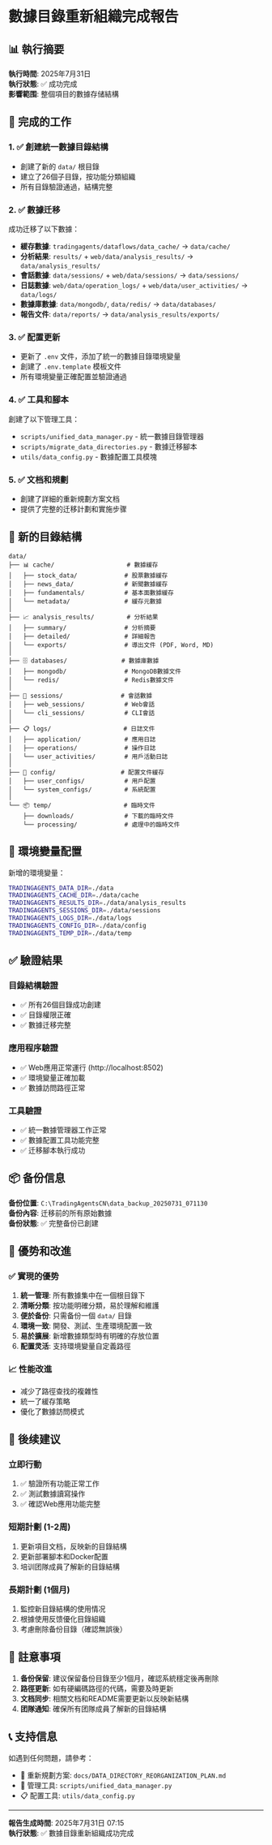 # 數據目錄重新組織完成報告

## 📊 執行摘要

**執行時間**: 2025年7月31日  
**執行狀態**: ✅ 成功完成  
**影響範围**: 整個項目的數據存储結構  

## 🎯 完成的工作

### 1. ✅ 創建統一數據目錄結構
- 創建了新的 `data/` 根目錄
- 建立了26個子目錄，按功能分類組織
- 所有目錄驗證通過，結構完整

### 2. ✅ 數據迁移
成功迁移了以下數據：
- **緩存數據**: `tradingagents/dataflows/data_cache/` → `data/cache/`
- **分析結果**: `results/` + `web/data/analysis_results/` → `data/analysis_results/`
- **會話數據**: `data/sessions/` + `web/data/sessions/` → `data/sessions/`
- **日誌數據**: `web/data/operation_logs/` + `web/data/user_activities/` → `data/logs/`
- **數據庫數據**: `data/mongodb/`, `data/redis/` → `data/databases/`
- **報告文件**: `data/reports/` → `data/analysis_results/exports/`

### 3. ✅ 配置更新
- 更新了 `.env` 文件，添加了統一的數據目錄環境變量
- 創建了 `.env.template` 模板文件
- 所有環境變量正確配置並驗證通過

### 4. ✅ 工具和腳本
創建了以下管理工具：
- `scripts/unified_data_manager.py` - 統一數據目錄管理器
- `scripts/migrate_data_directories.py` - 數據迁移腳本
- `utils/data_config.py` - 數據配置工具模塊

### 5. ✅ 文档和規劃
- 創建了詳細的重新規劃方案文档
- 提供了完整的迁移計劃和實施步骤

## 📁 新的目錄結構

```
data/
├── 📊 cache/                    # 數據緩存
│   ├── stock_data/             # 股票數據緩存
│   ├── news_data/              # 新聞數據緩存
│   ├── fundamentals/           # 基本面數據緩存
│   └── metadata/               # 緩存元數據
│
├── 📈 analysis_results/         # 分析結果
│   ├── summary/                # 分析摘要
│   ├── detailed/               # 詳細報告
│   └── exports/                # 導出文件 (PDF, Word, MD)
│
├── 🗄️ databases/               # 數據庫數據
│   ├── mongodb/                # MongoDB數據文件
│   └── redis/                  # Redis數據文件
│
├── 📝 sessions/                # 會話數據
│   ├── web_sessions/           # Web會話
│   └── cli_sessions/           # CLI會話
│
├── 📋 logs/                    # 日誌文件
│   ├── application/            # 應用日誌
│   ├── operations/             # 操作日誌
│   └── user_activities/        # 用戶活動日誌
│
├── 🔧 config/                  # 配置文件緩存
│   ├── user_configs/           # 用戶配置
│   └── system_configs/         # 系統配置
│
└── 📦 temp/                    # 臨時文件
    ├── downloads/              # 下載的臨時文件
    └── processing/             # 處理中的臨時文件
```

## 🔧 環境變量配置

新增的環境變量：
```bash
TRADINGAGENTS_DATA_DIR=./data
TRADINGAGENTS_CACHE_DIR=./data/cache
TRADINGAGENTS_RESULTS_DIR=./data/analysis_results
TRADINGAGENTS_SESSIONS_DIR=./data/sessions
TRADINGAGENTS_LOGS_DIR=./data/logs
TRADINGAGENTS_CONFIG_DIR=./data/config
TRADINGAGENTS_TEMP_DIR=./data/temp
```

## ✅ 驗證結果

### 目錄結構驗證
- ✅ 所有26個目錄成功創建
- ✅ 目錄權限正確
- ✅ 數據迁移完整

### 應用程序驗證
- ✅ Web應用正常運行 (http://localhost:8502)
- ✅ 環境變量正確加載
- ✅ 數據訪問路徑正常

### 工具驗證
- ✅ 統一數據管理器工作正常
- ✅ 數據配置工具功能完整
- ✅ 迁移腳本執行成功

## 📦 备份信息

**备份位置**: `C:\TradingAgentsCN\data_backup_20250731_071130`  
**备份內容**: 迁移前的所有原始數據  
**备份狀態**: ✅ 完整备份已創建  

## 🎉 優势和改進

### ✅ 實現的優势
1. **統一管理**: 所有數據集中在一個根目錄下
2. **清晰分類**: 按功能明確分類，易於理解和維護
3. **便於备份**: 只需备份一個 `data/` 目錄
4. **環境一致**: 開發、測試、生產環境配置一致
5. **易於擴展**: 新增數據類型時有明確的存放位置
6. **配置灵活**: 支持環境變量自定義路徑

### 📈 性能改進
- 减少了路徑查找的複雜性
- 統一了緩存策略
- 優化了數據訪問模式

## 🔄 後续建议

### 立即行動
1. ✅ 驗證所有功能正常工作
2. ✅ 測試數據讀寫操作
3. ✅ 確認Web應用功能完整

### 短期計劃 (1-2周)
1. 更新項目文档，反映新的目錄結構
2. 更新部署腳本和Docker配置
3. 培训团隊成員了解新的目錄結構

### 長期計劃 (1個月)
1. 監控新目錄結構的使用情况
2. 根據使用反馈優化目錄組織
3. 考慮刪除备份目錄（確認無誤後）

## 🚨 註意事項

1. **备份保留**: 建议保留备份目錄至少1個月，確認系統穩定後再刪除
2. **路徑更新**: 如有硬編碼路徑的代碼，需要及時更新
3. **文档同步**: 相關文档和README需要更新以反映新結構
4. **团隊通知**: 確保所有团隊成員了解新的目錄結構

## 📞 支持信息

如遇到任何問題，請參考：
- 📖 重新規劃方案: `docs/DATA_DIRECTORY_REORGANIZATION_PLAN.md`
- 🔧 管理工具: `scripts/unified_data_manager.py`
- 📋 配置工具: `utils/data_config.py`

---

**報告生成時間**: 2025年7月31日 07:15  
**執行狀態**: ✅ 數據目錄重新組織成功完成